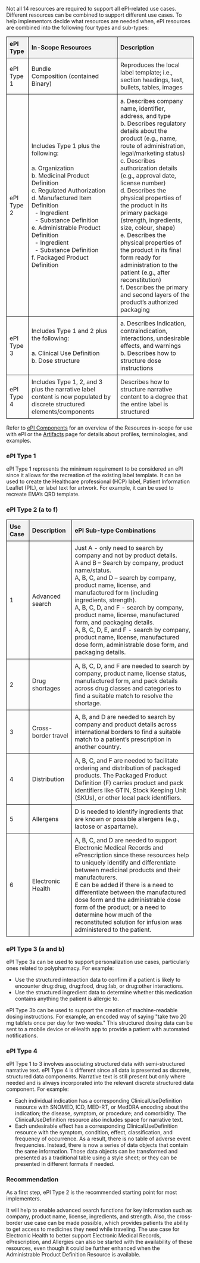 Not all 14 resources are required to support all ePI-related use cases. Different resources can be combined to support different use cases. To help implementors decide what resources are needed when, ePI resources are combined into the following four types and sub-types:

<table style="border-collapse: collapse; width: 100%;">
  <thead>
    <tr>
      <th style="border: 1px solid black; padding: 8px; text-align: left; background-color: #f2f2f2;">ePI Type</th>
      <th style="border: 1px solid black; padding: 8px; text-align: left; background-color: #f2f2f2;">In-Scope Resources</th>
      <th style="border: 1px solid black; padding: 8px; text-align: left; background-color: #f2f2f2;">Description</th>
    </tr>
  </thead>
  <tbody>
    <tr>
      <td style="border: 1px solid black; padding: 8px; text-align: left;">ePI Type 1</td>
      <td style="border: 1px solid black; padding: 8px; text-align: left;">Bundle<br>Composition (contained Binary)</td>
      <td style="border: 1px solid black; padding: 8px; text-align: left;">Reproduces the local label template; i.e., section headings, text, bullets, tables, images</td>
    </tr>
    <tr>
      <td style="border: 1px solid black; padding: 8px; text-align: left;">ePI Type 2</td>
      <td style="border: 1px solid black; padding: 8px; text-align: left;">Includes Type 1 plus the following:<br><br>a. Organization<br>b. Medicinal Product Definition<br>c. Regulated Authorization<br>d. Manufactured Item Definition<br>&nbsp;&nbsp;- Ingredient<br>&nbsp;&nbsp;- Substance Definition<br>e. Administrable Product Definition<br>&nbsp;&nbsp;- Ingredient<br>&nbsp;&nbsp;- Substance Definition<br>f. Packaged Product Definition</td>
      <td style="border: 1px solid black; padding: 8px; text-align: left;">a. Describes company name, identifier, address, and type<br>b. Describes regulatory details about the product (e.g., name, route of administration, legal/marketing status)<br>c. Describes authorization details (e.g., approval date, license number)<br>d. Describes the physical properties of the product in its primary package (strength, ingredients, size, colour, shape)<br>e. Describes the physical properties of the product in its final form ready for administration to the patient (e.g., after reconstitution)<br>f. Describes the primary and second layers of the product’s authorized packaging</td>
    </tr>
    <tr>
      <td style="border: 1px solid black; padding: 8px; text-align: left;">ePI Type 3</td>
      <td style="border: 1px solid black; padding: 8px; text-align: left;">Includes Type 1 and 2 plus the following:<br><br>a. Clinical Use Definition<br>b. Dose structure</td>
      <td style="border: 1px solid black; padding: 8px; text-align: left;">a. Describes Indication, contraindication, interactions, undesirable effects, and warnings<br>b. Describes how to structure dose instructions</td>
    </tr>
    <tr>
      <td style="border: 1px solid black; padding: 8px; text-align: left;">ePI Type 4</td>
      <td style="border: 1px solid black; padding: 8px; text-align: left;">Includes Type 1, 2, and 3 plus the narrative label content is now populated by discrete structured elements/components</td>
      <td style="border: 1px solid black; padding: 8px; text-align: left;">Describes how to structure narrative content to a degree that the entire label is structured</td>
    </tr>
  </tbody>
</table>

Refer to [ePI Components](https://build.fhir.org/ig/HL7/emedicinal-product-info/epi-components.html) for an overview of the Resources in-scope for use with ePI or the [Artifacts](https://build.fhir.org/ig/HL7/emedicinal-product-info/artifacts.html) page for details about profiles, terminologies, and examples.

### ePI Type 1

ePI Type 1 represents the minimum requirement to be considered an ePI since it allows for the recreation of the existing label template. It can be used to create the Healthcare professional (HCP) label, Patient Information Leaflet (PIL), or label text for artwork. For example, it can be used to recreate EMA’s QRD template.

### ePI Type 2 (a to f)

<table style="border-collapse: collapse; width: 100%;">
  <thead>
    <tr>
      <th style="border: 1px solid black; padding: 8px; text-align: left; background-color: #f2f2f2;">Use Case</th>
      <th style="border: 1px solid black; padding: 8px; text-align: left; background-color: #f2f2f2;">Description</th>
      <th style="border: 1px solid black; padding: 8px; text-align: left; background-color: #f2f2f2;">ePI Sub-type Combinations</th>
    </tr>
  </thead>
  <tbody>
    <tr>
      <td style="border: 1px solid black; padding: 8px; text-align: left;">1</td>
      <td style="border: 1px solid black; padding: 8px; text-align: left;">Advanced search</td>
      <td style="border: 1px solid black; padding: 8px; text-align: left;">Just A - only need to search by company and not by product details.<br>A and B – Search by company, product name/status.<br>A, B, C, and D – search by company, product name, license, and manufactured form (including ingredients, strength).<br>A, B, C, D, and F - search by company, product name, license, manufactured form, and packaging details.<br>A, B, C, D, E, and F - search by company, product name, license, manufactured dose form, administrable dose form, and packaging details.</td>
    </tr>
    <tr>
      <td style="border: 1px solid black; padding: 8px; text-align: left;">2</td>
      <td style="border: 1px solid black; padding: 8px; text-align: left;">Drug shortages</td>
      <td style="border: 1px solid black; padding: 8px; text-align: left;">A, B, C, D, and F are needed to search by company, product name, license status, manufactured form, and pack details across drug classes and categories to find a suitable match to resolve the shortage.</td>
    </tr>
    <tr>
      <td style="border: 1px solid black; padding: 8px; text-align: left;">3</td>
      <td style="border: 1px solid black; padding: 8px; text-align: left;">Cross-border travel</td>
      <td style="border: 1px solid black; padding: 8px; text-align: left;">A, B, and D are needed to search by company and product details across international borders to find a suitable match to a patient’s prescription in another country.</td>
    </tr>
    <tr>
      <td style="border: 1px solid black; padding: 8px; text-align: left;">4</td>
      <td style="border: 1px solid black; padding: 8px; text-align: left;">Distribution</td>
      <td style="border: 1px solid black; padding: 8px; text-align: left;">A, B, C, and F are needed to facilitate ordering and distribution of packaged products. The Packaged Product Definition (F) carries product and pack identifiers like GTIN, Stock Keeping Unit (SKUs), or other local pack identifiers.</td>
    </tr>
    <tr>
      <td style="border: 1px solid black; padding: 8px; text-align: left;">5</td>
      <td style="border: 1px solid black; padding: 8px; text-align: left;">Allergens</td>
      <td style="border: 1px solid black; padding: 8px; text-align: left;">D is needed to identify ingredients that are known or possible allergens (e.g., lactose or aspartame).</td>
    </tr>
    <tr>
      <td style="border: 1px solid black; padding: 8px; text-align: left;">6</td>
      <td style="border: 1px solid black; padding: 8px; text-align: left;">Electronic Health</td>
      <td style="border: 1px solid black; padding: 8px; text-align: left;">A, B, C, and D are needed to support Electronic Medical Records and ePrescription since these resources help to uniquely identify and differentiate between medicinal products and their manufacturers.<br>E can be added if there is a need to differentiate between the manufactured dose form and the administrable dose form of the product; or a need to determine how much of the reconstituted solution for infusion was administered to the patient.</td>
    </tr>
  </tbody>
</table>

### ePI Type 3 (a and b)

ePI Type 3a can be used to support personalization use cases, particularly ones related to polypharmacy. For example:

- Use the structured interaction data to confirm if a patient is likely to encounter drug:drug, drug:food, drug:lab, or drug:other interactions.
- Use the structured ingredient data to determine whether this medication contains anything the patient is allergic to.

ePI Type 3b can be used to support the creation of machine-readable dosing instructions. For example, an encoded way of saying "take two 20 mg tablets once per day for two weeks." This structured dosing data can be sent to a mobile device or eHealth app to provide a patient with automated notifications.

### ePI Type 4

ePI Type 1 to 3 involves associating structured data with semi-structured narrative text. ePI Type 4 is different since all data is presented as discrete, structured data components. Narrative text is still present but only where needed and is always incorporated into the relevant discrete structured data component. For example:

- Each individual indication has a corresponding ClinicalUseDefinition resource with SNOMED, ICD, MED-RT, or MedDRA encoding about the indication; the disease, symptom, or procedure; and comorbidity. The ClinicalUseDefinition resource also includes space for narrative text.
- Each undesirable effect has a corresponding ClinicalUseDefinition resource with the symptom, condition, effect, classification, and frequency of occurrence. As a result, there is no table of adverse event frequencies. Instead, there is now a series of data objects that contain the same information. Those data objects can be transformed and presented as a traditional table using a style sheet; or they can be presented in different formats if needed.

### Recommendation

As a first step, ePI Type 2 is the recommended starting point for most implementers. 

It will help to enable advanced search functions for key information such as company, product name, license, ingredients, and strength. Also, the cross-border use case can be made possible, which provides patients the ability to get access to medicines they need while traveling. The use case for Electronic Health to better support Electronic Medical Records, ePrescription, and Allergies can also be started with the availability of these resources, even though it could be further enhanced when the Administrable Product Definition Resource is available.